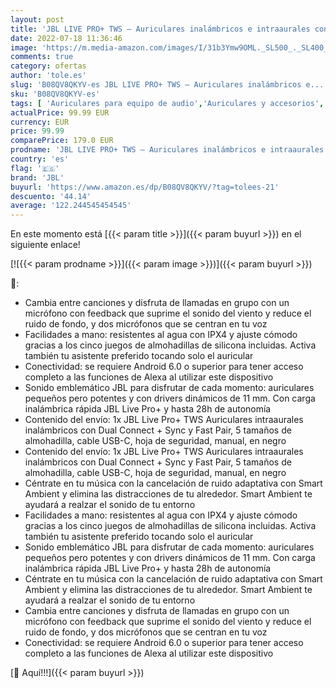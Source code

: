 ```yaml
---
layout: post
title: 'JBL LIVE PRO+ TWS – Auriculares inalámbricos e intraaurales con cancelación de ruido adaptativa  hasta 28H de batería  Hey Google y Amazon Alexa  compatible con iOS y Android  negro'
date: 2022-07-18 11:36:46
image: 'https://m.media-amazon.com/images/I/31b3Ymw9OML._SL500_._SL400_.jpg'
comments: true
category: ofertas
author: 'tole.es'
slug: 'B08QV8QKYV-es JBL LIVE PRO+ TWS – Auriculares inalámbricos e...'
sku: 'B08QV8QKYV-es'
tags: [ 'Auriculares para equipo de audio','Auriculares y accesorios','Electrónica','android','jbl','🇪🇸', ]
actualPrice: 99.99 EUR
currency: EUR
price: 99.99
comparePrice: 179.0 EUR
prodname: 'JBL LIVE PRO+ TWS – Auriculares inalámbricos e intraaurales con cancelación de ruido adaptativa  hasta 28H de batería  Hey Google y Amazon Alexa  compatible con iOS y Android  negro'
country: 'es'
flag: '🇪🇸'
brand: 'JBL'
buyurl: 'https://www.amazon.es/dp/B08QV8QKYV/?tag=tolees-21'
descuento: '44.14'
average: '122.244545454545'
---
```


En este momento está [{{< param title >}}]({{< param buyurl >}}) en el siguiente enlace!

[![{{< param prodname >}}]({{< param image >}})]({{< param buyurl >}})

🔎:

- Cambia entre canciones y disfruta de llamadas en grupo con un micrófono con feedback que suprime el sonido del viento y reduce el ruido de fondo, y dos micrófonos que se centran en tu voz
- Facilidades a mano: resistentes al agua con IPX4 y ajuste cómodo gracias a los cinco juegos de almohadillas de silicona incluidas. Activa también tu asistente preferido tocando solo el auricular
- Conectividad: se requiere Android 6.0 o superior para tener acceso completo a las funciones de Alexa al utilizar este dispositivo
- Sonido emblemático JBL para disfrutar de cada momento: auriculares pequeños pero potentes y con drivers dinámicos de 11 mm. Con carga inalámbrica rápida JBL Live Pro+ y hasta 28h de autonomía
- Contenido del envío: 1x JBL Live Pro+ TWS Auriculares intraaurales inalámbricos con Dual Connect + Sync y Fast Pair, 5 tamaños de almohadilla, cable USB-C, hoja de seguridad, manual, en negro
- Contenido del envío: 1x JBL Live Pro+ TWS Auriculares intraaurales inalámbricos con Dual Connect + Sync y Fast Pair, 5 tamaños de almohadilla, cable USB-C, hoja de seguridad, manual, en negro
- Céntrate en tu música con la cancelación de ruido adaptativa con Smart Ambient y elimina las distracciones de tu alrededor. Smart Ambient te ayudará a realzar el sonido de tu entorno
- Facilidades a mano: resistentes al agua con IPX4 y ajuste cómodo gracias a los cinco juegos de almohadillas de silicona incluidas. Activa también tu asistente preferido tocando solo el auricular
- Sonido emblemático JBL para disfrutar de cada momento: auriculares pequeños pero potentes y con drivers dinámicos de 11 mm. Con carga inalámbrica rápida JBL Live Pro+ y hasta 28h de autonomía
- Céntrate en tu música con la cancelación de ruido adaptativa con Smart Ambient y elimina las distracciones de tu alrededor. Smart Ambient te ayudará a realzar el sonido de tu entorno
- Cambia entre canciones y disfruta de llamadas en grupo con un micrófono con feedback que suprime el sonido del viento y reduce el ruido de fondo, y dos micrófonos que se centran en tu voz
- Conectividad: se requiere Android 6.0 o superior para tener acceso completo a las funciones de Alexa al utilizar este dispositivo

[🛒 Aquí!!!]({{< param buyurl >}})
